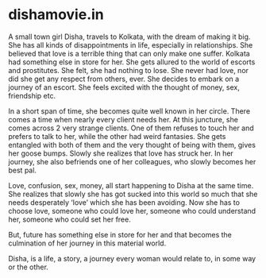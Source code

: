 # dishamovie.in

A small town girl Disha, travels to Kolkata, with the dream of making it big. She has all kinds of disappointments in life, especially in relationships. She believed that love is a terrible thing that can only make one suffer. Kolkata had something else in store for her. She gets allured to the world of escorts and prostitutes. She felt, she had nothing to lose. She never had love, nor did she get any respect from others, ever. She decides to embark on a journey of an escort. She feels excited with the thought of money, sex, friendship etc.

In a short span of time, she becomes quite well known in her circle. There comes a time when nearly every client needs her. At this juncture, she comes across 2 very strange clients. One of them refuses to touch her and prefers to talk to her, while the other had weird fantasies. She gets entangled with both of them and the very thought of being with them, gives her goose bumps. Slowly she realizes that love has struck her. In her journey, she also befriends one of her colleagues, who slowly becomes her best pal.

Love, confusion, sex, money, all start happening to Disha at the same time. She realizes that slowly she has got sucked into this world so much that she needs desperately ‘love’ which she has been avoiding. Now she has to choose love, someone who could love her, someone who could understand her, someone who could set her free.

But, future has something else in store for her and that becomes the culmination of her journey in this material world.

Disha, is a life, a story, a journey every woman would relate to, in some way or the other.
